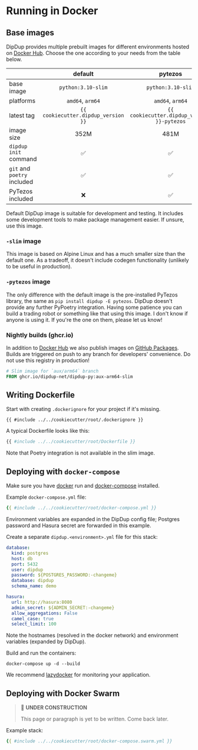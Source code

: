 # Running in Docker

## Base images

DipDup provides multiple prebuilt images for different environments hosted on [Docker Hub](https://hub.docker.com/r/dipdup/dipdup). Choose the one according to your needs from the table below.

| | default | pytezos | slim |
| - | :-: | :-: | :-: |
| base image | `python:3.10-slim` | `python:3.10-slim` | `python:3.10-alpine` |
| platforms | `amd64`, `arm64` | `amd64`, `arm64` | `amd64`, `arm64` |
| latest tag | `{{ cookiecutter.dipdup_version }}` | `{{ cookiecutter.dipdup_version }}-pytezos` | `{{ cookiecutter.dipdup_version }}-slim` |
| image size | 352M | 481M | 136M |
| `dipdup init` command | ✅ | ✅ | ❌ |
| `git` and `poetry` included | ✅ | ✅ | ❌ |
| PyTezos included | ❌ | ✅ | ❌

Default DipDup image is suitable for development and testing. It includes some development tools to make package management easier. If unsure, use this image.

### `-slim` image

This image is based on Alpine Linux and has a much smaller size than the default one. As a tradeoff, it doesn't include codegen functionality (unlikely to be useful in production).

### `-pytezos` image

The only difference with the default image is the pre-installed PyTezos library, the same as `pip install dipdup -E pytezos`. DipDup doesn't provide any further PyPoetry integration. Having some patience you can build a trading robot or something like that using this image. I don't know if anyone is using it. If you're the one on them, please let us know!

### Nightly builds (ghcr.io)

In addition to [Docker Hub](https://hub.docker.com/r/dipdup/dipdup) we also publish images on [GitHub Packages](https://github.com/dipdup-net/dipdup-py/pkgs/container/dipdup-py). Builds are triggered on push to any branch for developers' convenience. Do not use this registry in production!

```Dockerfile
# Slim image for `aux/arm64` branch
FROM ghcr.io/dipdup-net/dipdup-py:aux-arm64-slim
```

## Writing Dockerfile

Start with creating `.dockerignore` for your project if it's missing.

```text
{{ #include ../../cookiecutter/root/.dockerignore }}
```

A typical Dockerfile looks like this:

```Dockerfile
{{ #include ../../cookiecutter/root/Dockerfile }}
```

Note that Poetry integration is not available in the slim image.

## Deploying with `docker-compose`

Make sure you have [docker](https://docs.docker.com/get-docker/) run and [docker-compose](https://docs.docker.com/compose/install/) installed.

Example `docker-compose.yml` file:

```yaml
{{ #include ../../cookiecutter/root/docker-compose.yml }}
```

Environment variables are expanded in the DipDup config file; Postgres password and Hasura secret are forwarded in this example.

Create a separate `dipdup.<environment>.yml` file for this stack:

```yaml
database:
  kind: postgres
  host: db
  port: 5432
  user: dipdup
  password: ${POSTGRES_PASSWORD:-changeme}
  database: dipdup
  schema_name: demo

hasura:
  url: http://hasura:8080
  admin_secret: ${ADMIN_SECRET:-changeme}
  allow_aggregations: False
  camel_case: true
  select_limit: 100
```

Note the hostnames (resolved in the docker network) and environment variables (expanded by DipDup).

Build and run the containers:

```shell
docker-compose up -d --build
```

We recommend [lazydocker](https://github.com/jesseduffield/lazydocker) for monitoring your application.

## Deploying with Docker Swarm

> 🚧 **UNDER CONSTRUCTION**
>
> This page or paragraph is yet to be written. Come back later.

Example stack:

```yaml
{{ #include ../../cookiecutter/root/docker-compose.swarm.yml }}
```
